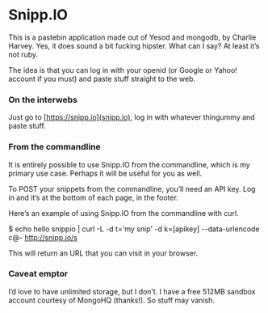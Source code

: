# Snipp.IO

This is a pastebin application made out of Yesod and mongodb, by Charlie Harvey. Yes, it does sound a bit fucking hipster. What can I say? At least it’s not ruby.

The idea is that you can log in with your openid (or Google or Yahoo! account if you must) and paste stuff straight to the web.

### On the interwebs

Just go to [https://snipp.io](snipp.io), log in with whatever thingummy and paste stuff.

### From the commandline

It is entirely possible to use Snipp.IO from the commandline, which is my primary use case. Perhaps it will be useful for you as well.

To POST your snippets from the commandline, you’ll need an API key. Log in and it’s at the bottom of each page, in the footer.

Here’s an example of using Snipp.IO from the commandline with curl.

$ echo hello snippio |
curl -L -d t='my snip'
-d k=[apikey]
--data-urlencode c@- http://snipp.io/s

This will return an URL that you can visit in your browser.

### Caveat emptor

I’d love to have unlimited storage, but I don’t. I have a free 512MB sandbox account courtesy of MongoHQ (thanks!). So stuff may vanish.

